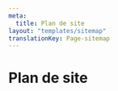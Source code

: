 ```yaml
---
meta:
  title: Plan de site
layout: "templates/sitemap"
translationKey: Page-sitemap
---
```


# Plan de site
